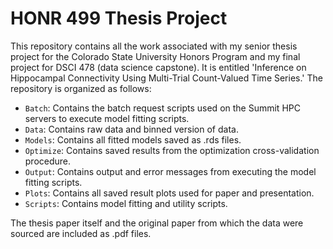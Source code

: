 # HONR 499 Thesis Project

This repository contains all the work associated with my senior thesis project for the Colorado State University Honors Program and my final project for DSCI 478 (data science capstone). It is entitled 'Inference on Hippocampal Connectivity Using Multi-Trial Count-Valued Time Series.' The repository is organized as follows:  
- `Batch`: Contains the batch request scripts used on the Summit HPC servers to execute model fitting scripts.  
- `Data`: Contains raw data and binned version of data.  
- `Models`: Contains all fitted models saved as .rds files.  
- `Optimize`: Contains saved results from the optimization cross-validation procedure.  
- `Output`: Contains output and error messages from executing the model fitting scripts.  
- `Plots`: Contains all saved result plots used for paper and presentation.  
- `Scripts`: Contains model fitting and utility scripts.  
  
The thesis paper itself and the original paper from which the data were sourced are included as .pdf files. 
